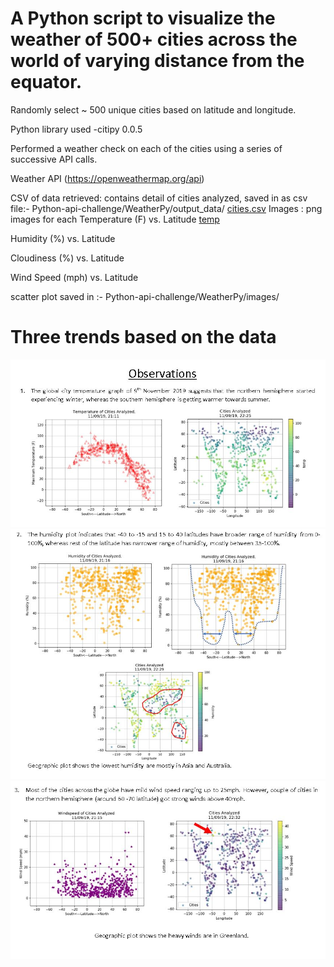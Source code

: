 # A Python script to visualize the weather of 500+ cities across the world of varying distance from the equator.

Randomly select ~ 500 unique cities based on latitude and longitude.

Python library used -citipy 0.0.5


Performed a weather check on each of the cities using a series of successive API calls.

Weather API (https://openweathermap.org/api)


CSV of data retrieved: contains detail of cities analyzed, saved in as csv file:- Python-api-challenge/WeatherPy/output_data/
[cities.csv](https://github.com/sgk2004/Python-api-challenge/blob/master/WeatherPy/output_data/cities.csv)
Images : png images for each 
Temperature (F) vs. Latitude
[temp](https://github.com/sgk2004/Python-api-challenge/blob/master/WeatherPy/Temp_distribution.png)

Humidity (%) vs. Latitude

Cloudiness (%) vs. Latitude

Wind Speed (mph) vs. Latitude

scatter plot saved in :- Python-api-challenge/WeatherPy/images/


# Three trends based on the data

![](WeatherPy/images/Capture1.JPG)
![](WeatherPy/images/Capture2.JPG)
![](WeatherPy/images/Capture3.JPG)

